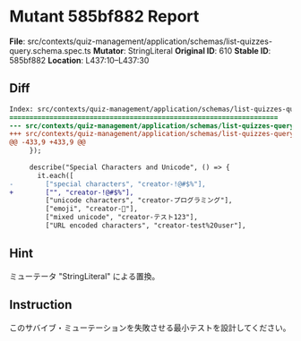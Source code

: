 # Mutant 585bf882 Report

**File**: src/contexts/quiz-management/application/schemas/list-quizzes-query.schema.spec.ts
**Mutator**: StringLiteral
**Original ID**: 610
**Stable ID**: 585bf882
**Location**: L437:10–L437:30

## Diff

```diff
Index: src/contexts/quiz-management/application/schemas/list-quizzes-query.schema.spec.ts
===================================================================
--- src/contexts/quiz-management/application/schemas/list-quizzes-query.schema.spec.ts	original
+++ src/contexts/quiz-management/application/schemas/list-quizzes-query.schema.spec.ts	mutated #610
@@ -433,9 +433,9 @@
     });
 
     describe("Special Characters and Unicode", () => {
       it.each([
-        ["special characters", "creator-!@#$%"],
+        ["", "creator-!@#$%"],
         ["unicode characters", "creator-プログラミング"],
         ["emoji", "creator-🚀"],
         ["mixed unicode", "creator-テスト123"],
         ["URL encoded characters", "creator-test%20user"],
```

## Hint

ミューテータ "StringLiteral" による置換。

## Instruction

このサバイブ・ミューテーションを失敗させる最小テストを設計してください。
